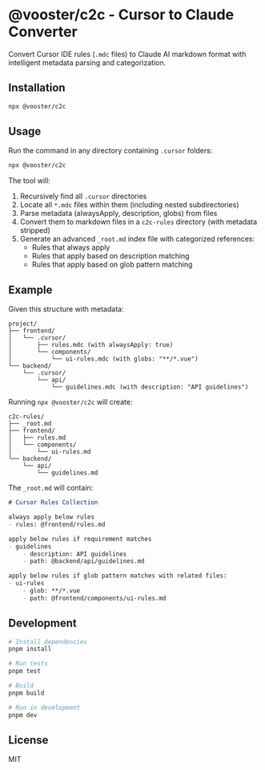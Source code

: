 # @vooster/c2c - Cursor to Claude Converter

Convert Cursor IDE rules (`.mdc` files) to Claude AI markdown format with intelligent metadata parsing and categorization.

## Installation

```bash
npx @vooster/c2c
```

## Usage

Run the command in any directory containing `.cursor` folders:

```bash
npx @vooster/c2c
```

The tool will:
1. Recursively find all `.cursor` directories
2. Locate all `*.mdc` files within them (including nested subdirectories)
3. Parse metadata (alwaysApply, description, globs) from files
4. Convert them to markdown files in a `c2c-rules` directory (with metadata stripped)
5. Generate an advanced `_root.md` index file with categorized references:
   - Rules that always apply
   - Rules that apply based on description matching
   - Rules that apply based on glob pattern matching

## Example

Given this structure with metadata:
```
project/
├── frontend/
│   └── .cursor/
│       ├── rules.mdc (with alwaysApply: true)
│       └── components/
│           └── ui-rules.mdc (with globs: "**/*.vue")
└── backend/
    └── .cursor/
        └── api/
            └── guidelines.mdc (with description: "API guidelines")
```

Running `npx @vooster/c2c` will create:
```
c2c-rules/
├── _root.md
├── frontend/
│   ├── rules.md
│   └── components/
│       └── ui-rules.md
└── backend/
    └── api/
        └── guidelines.md
```

The `_root.md` will contain:
```markdown
# Cursor Rules Collection

always apply below rules
- rules: @frontend/rules.md

apply below rules if requirement matches
- guidelines
    - description: API guidelines
    - path: @backend/api/guidelines.md

apply below rules if glob pattern matches with related files:
- ui-rules
    - glob: **/*.vue
    - path: @frontend/components/ui-rules.md
```

## Development

```bash
# Install dependencies
pnpm install

# Run tests
pnpm test

# Build
pnpm build

# Run in development
pnpm dev
```

## License

MIT